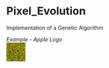 # Pixel_Evolution
Implementation of a Genetic Algorithm  
  
*Example - Apple Logo*  
![Apple](received_1483511495017022.gif)  
